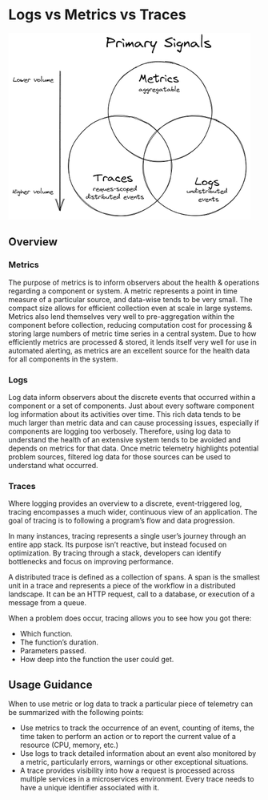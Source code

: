 # Logs vs Metrics vs Traces

![Signals](./images/signals.png)

## Overview

### Metrics

The purpose of metrics is to inform observers about the health & operations regarding a component or system. A metric represents a point in time measure of a particular source, and data-wise tends to be very small. The compact size allows for efficient collection even at scale in large systems. Metrics also lend themselves very well to pre-aggregation within the component before collection, reducing computation cost for processing & storing large numbers of metric time series in a central system. Due to how efficiently metrics are processed & stored, it lends itself very well for use in automated alerting, as metrics are an excellent source for the health data for all components in the system.

### Logs

Log data inform observers about the discrete events that occurred within a component or a set of components. Just about every software component log information about its activities over time. This rich data tends to be much larger than metric data and can cause processing issues, especially if components are logging too verbosely. Therefore, using log data to understand the health of an extensive system tends to be avoided and depends on metrics for that data. Once metric telemetry highlights potential problem sources, filtered log data for those sources can be used to understand what occurred.

### Traces

Where logging provides an overview to a discrete, event-triggered log, tracing encompasses a much wider, continuous view of an application. The goal of tracing is to following a program’s flow and data progression.

In many instances, tracing represents a single user’s journey through an entire app stack. Its purpose isn’t reactive, but instead focused on optimization. By tracing through a stack, developers can identify bottlenecks and focus on improving performance.

A distributed trace is defined as a collection of spans. A span is the smallest unit in a trace and represents a piece of the workflow in a distributed landscape. It can be an HTTP request, call to a database, or execution of a message from a queue.

When a problem does occur, tracing allows you to see how you got there:

* Which function.
* The function’s duration.
* Parameters passed.
* How deep into the function the user could get.

## Usage Guidance

When to use metric or log data to track a particular piece of telemetry can be summarized with the following points:

* Use metrics to track the occurrence of an event, counting of items, the time taken to perform an action or to report the current value of a resource (CPU, memory, etc.)
* Use logs to track detailed information about an event also monitored by a metric, particularly errors, warnings or other exceptional situations.
* A trace provides visibility into how a request is processed across multiple services in a microservices environment. Every trace needs to have a unique identifier associated with it.
